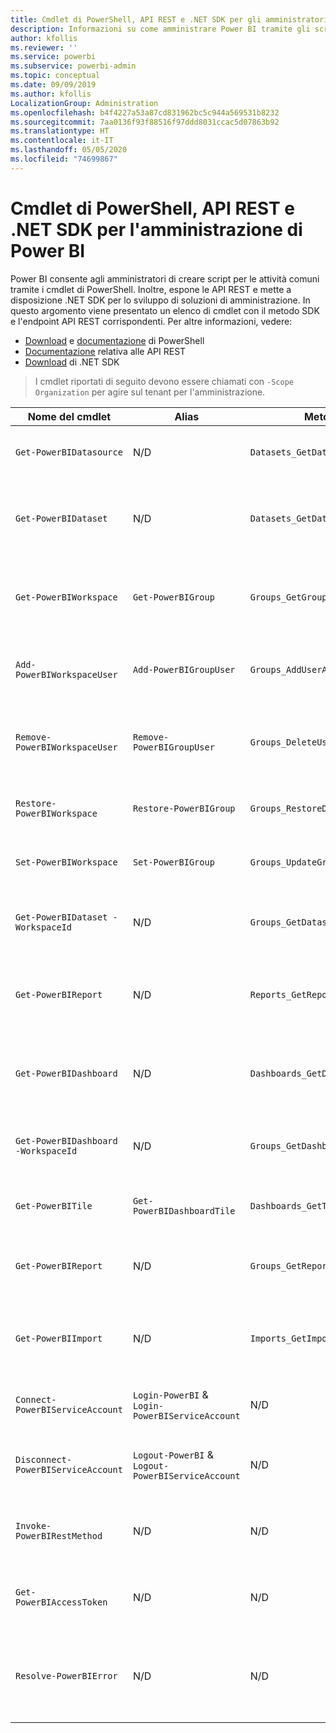 ```yaml
---
title: Cmdlet di PowerShell, API REST e .NET SDK per gli amministratori
description: Informazioni su come amministrare Power BI tramite gli script e le API di programmazione.
author: kfollis
ms.reviewer: ''
ms.service: powerbi
ms.subservice: powerbi-admin
ms.topic: conceptual
ms.date: 09/09/2019
ms.author: kfollis
LocalizationGroup: Administration
ms.openlocfilehash: b4f4227a53a87cd831962bc5c944a569531b8232
ms.sourcegitcommit: 7aa0136f93f88516f97ddd8031ccac5d07863b92
ms.translationtype: HT
ms.contentlocale: it-IT
ms.lasthandoff: 05/05/2020
ms.locfileid: "74699867"
---
```

# <a name="powershell-cmdlets-rest-apis-and-net-sdk-for-power-bi-administration"></a>Cmdlet di PowerShell, API REST e .NET SDK per l'amministrazione di Power BI
Power BI consente agli amministratori di creare script per le attività comuni tramite i cmdlet di PowerShell. Inoltre, espone le API REST e mette a disposizione .NET SDK per lo sviluppo di soluzioni di amministrazione. In questo argomento viene presentato un elenco di cmdlet con il metodo SDK e l'endpoint API REST corrispondenti. Per altre informazioni, vedere:

- [Download](https://www.powershellgallery.com/packages/MicrosoftPowerBIMgmt/) e [documentazione](https://docs.microsoft.com/powershell/power-bi/overview?view=powerbi-ps) di PowerShell
- [Documentazione](https://docs.microsoft.com/rest/api/power-bi/admin) relativa alle API REST
- [Download](https://www.nuget.org/packages/Microsoft.PowerBI.Api/) di .NET SDK

> I cmdlet riportati di seguito devono essere chiamati con `-Scope Organization` per agire sul tenant per l'amministrazione.

| **Nome del cmdlet** | **Alias** | **Metodo SDK** | **Endpoint API REST** | **Descrizione** |
| --- | --- | --- | --- | --- |
| `Get-PowerBIDatasource` | N/D | `Datasets_GetDataSourcesAsAdmin` | /v1.0/myorg/admin/datasets/{datasetkey}/datasources | Recupera le origini dati per un determinato set di dati. |
| `Get-PowerBIDataset` | N/D | `Datasets_GetDatasetsAsAdmin` | /v1.0/myorg/admin/datasets | Recupera l'elenco completo dei set di dati in un tenant di Power BI. |
| `Get-PowerBIWorkspace` | `Get-PowerBIGroup` | `Groups_GetGroupsAsAdmin` | /v1.0/myorg/admin/groups | Recupera l'elenco completo delle aree di lavoro in un tenant di Power BI. |
| `Add-PowerBIWorkspaceUser` | `Add-PowerBIGroupUser` | `Groups_AddUserAsAdmin` | /v1.0/myorg/admin/groups/{groupId}/users | Aggiunge un utente come membro a un'area di lavoro. |
| `Remove-PowerBIWorkspaceUser` | `Remove-PowerBIGroupUser` | `Groups_DeleteUserAsAdmin` | /v1.0/myorg/admin/groups/{groupId}/users/{user} | Rimuove un utente dall'elenco di appartenenza di un'area di lavoro. |
| `Restore-PowerBIWorkspace` |`Restore-PowerBIGroup` | `Groups_RestoreDeletedGroupAsAdmin` | /v1.0/myorg/admin/groups/{groupId}/restore | Ripristina un'area di lavoro eliminata. |
| `Set-PowerBIWorkspace` |`Set-PowerBIGroup` | `Groups_UpdateGroupAsAdmin` | /v1.0/myorg/admin/groups/{groupId} | Aggiorna le proprietà di un'area di lavoro. |
| `Get-PowerBIDataset -WorkspaceId` | N/D | `Groups_GetDatasetsAsAdmin` | /v1.0/myorg/admin/groups/{group\_id}/datasets | Recupera i set di dati all'interno di un'area di lavoro. |
| `Get-PowerBIReport` | N/D | `Reports_GetReportsAsAdmin` | /v1.0/myorg/admin/reports | Recupera l'elenco completo dei report in un tenant di Power BI. |
| `Get-PowerBIDashboard` | N/D | `Dashboards_GetDashboardsAsAdmin` | /v1.0/myorg/admin/dashboards | Recupera l'elenco completo dei dashboard in un tenant di Power BI. |
| `Get-PowerBIDashboard -WorkspaceId` | N/D | `Groups_GetDashboardsAsAdmin` | /v1.0/myorg/admin/groups/{group\_id}/dashboards | Recupera i dashboard all'interno di un'area di lavoro. |
| `Get-PowerBITile` | `Get-PowerBIDashboardTile` | `Dashboards_GetTilesAsAdmin` | /v1.0/myorg/admin/dashboards/{dashboard\_id}/tiles | Recupera i riquadri di un dashboard specifico. |
| `Get-PowerBIReport` | N/D | `Groups_GetReportsAsAdmin` | /v1.0/myorg/admin/groups/{group\_id}/reports | Recupera i report all'interno di un'area di lavoro. |
| `Get-PowerBIImport` | N/D | `Imports_GetImportsAsAdmin` | /v1.0/myorg/admin/imports | Recupera l'elenco completo delle importazioni in un tenant di Power BI. |
| `Connect-PowerBIServiceAccount` | `Login-PowerBI` &  `Login-PowerBIServiceAccount` | N/D | N/D | Accesso a Power BI e avvio di una sessione. |
| `Disconnect-PowerBIServiceAccount` | `Logout-PowerBI` & `Logout-PowerBIServiceAccount` | N/D | N/D | Disconnessione da Power BI e chiusura della sessione esistente. |
| `Invoke-PowerBIRestMethod`| N/D | N/D | N/D | Inviare chiamate arbitrarie all'API REST di Power BI. |
| `Get-PowerBIAccessToken`| N/D | N/D | N/D | Recuperare il token di accesso di Power BI in una sessione. |
| `Resolve-PowerBIError`| N/D | N/D | N/D | Recupera informazioni dettagliate sugli errori per le chiamate non riuscite ai cmdlet. |
